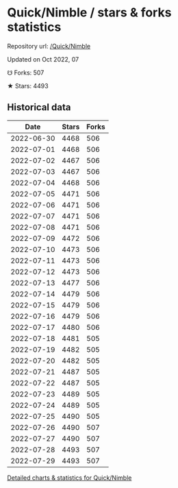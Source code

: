 # Quick/Nimble / stars & forks statistics

Repository url: [/Quick/Nimble](https://github.com/Quick/Nimble)

Updated on Oct 2022, 07

☋ Forks: 507

★ Stars: 4493

## Historical data
| Date | Stars | Forks |
|------|-------|-------|
| 2022-06-30 | 4468 | 506 | 
| 2022-07-01 | 4468 | 506 | 
| 2022-07-02 | 4467 | 506 | 
| 2022-07-03 | 4467 | 506 | 
| 2022-07-04 | 4468 | 506 | 
| 2022-07-05 | 4471 | 506 | 
| 2022-07-06 | 4471 | 506 | 
| 2022-07-07 | 4471 | 506 | 
| 2022-07-08 | 4471 | 506 | 
| 2022-07-09 | 4472 | 506 | 
| 2022-07-10 | 4473 | 506 | 
| 2022-07-11 | 4473 | 506 | 
| 2022-07-12 | 4473 | 506 | 
| 2022-07-13 | 4477 | 506 | 
| 2022-07-14 | 4479 | 506 | 
| 2022-07-15 | 4479 | 506 | 
| 2022-07-16 | 4479 | 506 | 
| 2022-07-17 | 4480 | 506 | 
| 2022-07-18 | 4481 | 505 | 
| 2022-07-19 | 4482 | 505 | 
| 2022-07-20 | 4482 | 505 | 
| 2022-07-21 | 4487 | 505 | 
| 2022-07-22 | 4487 | 505 | 
| 2022-07-23 | 4489 | 505 | 
| 2022-07-24 | 4489 | 505 | 
| 2022-07-25 | 4490 | 505 | 
| 2022-07-26 | 4490 | 507 | 
| 2022-07-27 | 4490 | 507 | 
| 2022-07-28 | 4493 | 507 | 
| 2022-07-29 | 4493 | 507 | 


[Detailed charts & statistics for Quick/Nimble](https://reviewgithub.com/rep/Quick/Nimble)
